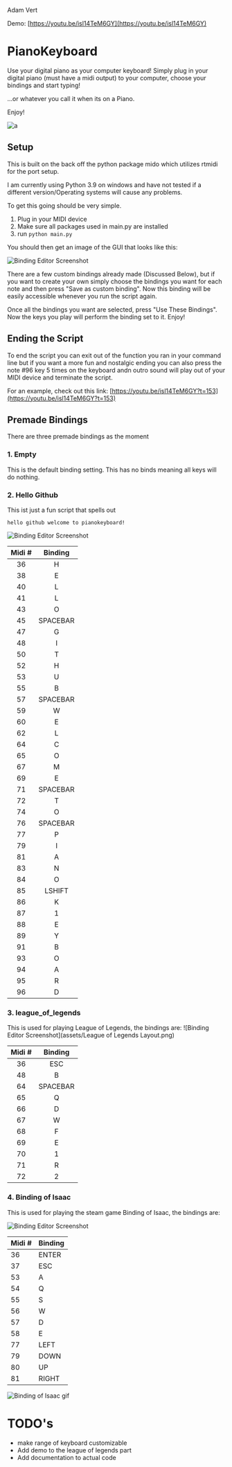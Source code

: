 Adam Vert

Demo: [https://youtu.be/isl14TeM6GY](https://youtu.be/isl14TeM6GY)

# PianoKeyboard
Use your digital piano as your computer keyboard!
Simply plug in your digital piano (must have a midi output) to your computer, choose your bindings and start typing! 

...or whatever you call it when its on a Piano.

Enjoy!


![a](assets/hello%20github%20gif.gif)

## Setup
This is built on the back off the python package mido which utilizes rtmidi for the port setup.

I am currently using Python 3.9 on windows and have not tested if a different version/Operating systems will cause any problems.

To get this going should be very simple.
1. Plug in your MIDI device
2. Make sure all packages used in main.py are installed
3. run `python main.py`

You should then get an image of the GUI that looks like this:

![Binding Editor Screenshot](assets/GUI%20screenshot.png)


There are a few custom bindings already made (Discussed Below), but if you want to create your own simply choose the bindings you want for each note and then press "Save as custom binding". Now this binding will be easily accessible whenever you run the script again.

Once all the bindings you want are selected, press "Use These Bindings". Now the keys you play will perform the binding set to it. Enjoy!

## Ending the Script

To end the script you can exit out of the function you ran in your command line but if you want a more fun and nostalgic ending you can also press the note #96 key 5 times on the keyboard andn outro sound will play out of your MIDI device and terminate the script.

For an example, check out this link: [https://youtu.be/isl14TeM6GY?t=153](https://youtu.be/isl14TeM6GY?t=153)

## Premade Bindings
There are three premade bindings as the moment

### 1. Empty
This is the default binding setting. This has no binds meaning all keys will do nothing.

### 2. Hello Github
This ist just a fun script that spells out

`hello github welcome to pianokeyboard!` 

![Binding Editor Screenshot](assets/Hello%20Github%20Layout.png)

| Midi # |  Binding |
|:------:|:--------:|
|   36   |     H    |
|   38   |     E    |
|   40   |     L    |
|   41   |     L    |
|   43   |     O    |
|   45   | SPACEBAR |
|   47   |     G    |
|   48   |     I    |
|   50   |     T    |
|   52   |     H    |
|   53   |     U    |
|   55   |     B    |
|   57   | SPACEBAR |
|   59   |     W    |
|   60   |     E    |
|   62   |     L    |
|   64   |     C    |
|   65   |     O    |
|   67   |     M    |
|   69   |     E    |
|   71   | SPACEBAR |
|   72   |     T    |
|   74   |     O    |
|   76   | SPACEBAR |
|   77   |     P    |
|   79   |     I    |
|   81   |     A    |
|   83   |     N    |
|   84   |     O    |
|   85   |  LSHIFT  |
|   86   |     K    |
|   87   |     1    |
|   88   |     E    |
|   89   |     Y    |
|   91   |     B    |
|   93   |     O    |
|   94   |     A    |
|   95   |     R    |
|   96   |     D    |

### 3. league_of_legends
This is used for playing League of Legends, the bindings are:
![Binding Editor Screenshot](assets/League of Legends Layout.png)

| Midi # |  Binding |
|:------:|:--------:|
|   36   |    ESC   |
|   48   |     B    |
|   64   | SPACEBAR |
|   65   |     Q    |
|   66   |     D    |
|   67   |     W    |
|   68   |     F    |
|   69   |     E    |
|   70   |    1     |
|   71   |     R    |
|   72   |     2    |

### 4. Binding of Isaac
This is used for playing the steam game Binding of Isaac, the bindings are:

![Binding Editor Screenshot](assets/Binding%20of%20Isaac%20Layout.png)

| Midi # | Binding |
|--------|---------|
| 36     | ENTER   |
| 37     | ESC     |
| 53     | A       |
| 54     | Q       |
| 55     | S       |
| 56     | W       |
| 57     | D       |
| 58     | E       |
| 77     | LEFT    |
| 79     | DOWN    |
| 80     | UP      |
| 81     | RIGHT   |

![Binding of Isaac gif](assets/binding_gif.gif)



# TODO's
- make range of keyboard customizable
- Add demo to the league of legends part
- Add documentation to actual code

